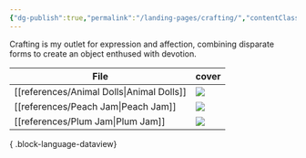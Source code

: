```yaml
---
{"dg-publish":true,"permalink":"/landing-pages/crafting/","contentClasses":"cards"}
---
```


Crafting is my outlet for expression and affection, combining disparate forms to create an object enthused with devotion. 

| File                                         | cover                                                                                                                                                                                                                              |
| -------------------------------------------- | ---------------------------------------------------------------------------------------------------------------------------------------------------------------------------------------------------------------------------------- |
| [[references/Animal Dolls\|Animal Dolls]] | ![](https://lh3.googleusercontent.com/pw/AP1GczNo34rxaPMeRZzoCn8ZKY43O5R3cGDBc74Bz2GzGRECwsx_A_koNqF2B9FbJ7XkHLYkQ7dwCDgFb0-zPnuC1zUE_gSJbULnT8jCLa1eCKC8bg6EOy4olm4TFEspvr7dLnUxWyH0X2XYxC4kweohy0jY=w1601-h2135-s-no?authuser=0) |
| [[references/Peach Jam\|Peach Jam]]       | ![](https://lh3.googleusercontent.com/pw/AP1GczOhW8v8rL9Bh-VeU-QVVFLFAs4V-CJbBcmZCfrR75acjB7fJYSZFBcV-o74eU9Y_0NbpH5aGpHsNKh1kMr9B6MBgwG9Rf_aPRbohtzcSBkVMpRsOtnyWNzQ5TK8T6nRxhEZAvZ-dko-SJLehb9xsMfV=w1601-h2135-s-no?authuser=0) |
| [[references/Plum Jam\|Plum Jam]]         | ![](https://lh3.googleusercontent.com/pw/AP1GczPJfij0rbnJyBxnZBTTJwVucjbtnRIBpFwSga28APlJIkAVi9oAR6wfJfPgo8B0UO508ELyXbNDrt0SLAka7hagqTnne7qefNYLh9z18gIHFHzAtpVCQO57MpRB1SeLFwg7tEpIq7d5DMtRq1AbTyln=w1601-h2135-s-no?authuser=0) |

{ .block-language-dataview}
